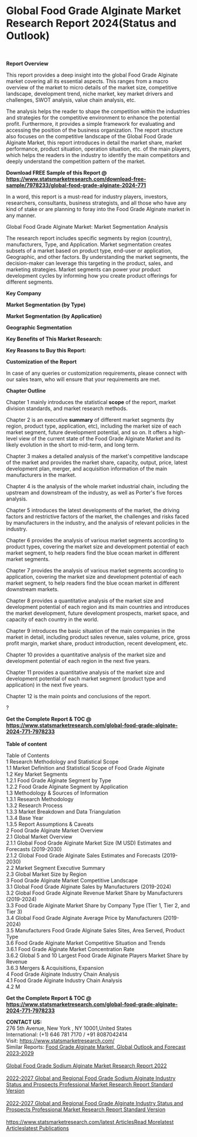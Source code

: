 <h1>Global Food Grade Alginate Market Research Report 2024(Status and Outlook)</h1><br/><p><strong>Report Overview</strong></p><p>This report provides a deep insight into the global Food Grade Alginate market covering all its essential aspects. This ranges from a macro overview of the market to micro details of the market size, competitive landscape, development trend, niche market, key market drivers and challenges, SWOT analysis, value chain analysis, etc.</p><p>The analysis helps the reader to shape the competition within the industries and strategies for the competitive environment to enhance the potential profit. Furthermore, it provides a simple framework for evaluating and accessing the position of the business organization. The report structure also focuses on the competitive landscape of the Global Food Grade Alginate Market, this report introduces in detail the market share, market performance, product situation, operation situation, etc. of the main players, which helps the readers in the industry to identify the main competitors and deeply understand the competition pattern of the market.</p><p><strong>Download FREE Sample of this Report @ <a href="https://www.statsmarketresearch.com/download-free-sample/7978233/global-food-grade-alginate-2024-771">https://www.statsmarketresearch.com/download-free-sample/7978233/global-food-grade-alginate-2024-771</a></strong></p><p>In a word, this report is a must-read for industry players, investors, researchers, consultants, business strategists, and all those who have any kind of stake or are planning to foray into the Food Grade Alginate market in any manner.</p><p>Global Food Grade Alginate Market: Market Segmentation Analysis</p><p>The research report includes specific segments by region (country), manufacturers, Type, and Application. Market segmentation creates subsets of a market based on product type, end-user or application, Geographic, and other factors. By understanding the market segments, the decision-maker can leverage this targeting in the product, sales, and marketing strategies. Market segments can power your product development cycles by informing how you create product offerings for different segments.</p><p><strong>Key Company</strong></p><p><strong>Market Segmentation (by Type)</strong></p><p><strong>Market Segmentation (<strong>by Application</strong>)</strong></p><p><strong>Geographic Segmentation</strong></p><p><strong>Key Benefits of This Market Research:</strong></p><p><strong>Key <strong>Reasons to Buy</strong> this Report:</strong></p><p><strong>Customization of the Report</strong></p><p>In case of any queries or customization requirements, please connect with our sales team, who will ensure that your requirements are met.</p><p><strong>Chapter Outline</strong></p><p>Chapter 1 mainly introduces the statistical <strong>scope</strong> of the report, market division standards, and market research methods.</p><p>Chapter 2 is an executive <strong>summary</strong> of different market segments (by region, product type, application, etc), including the market size of each market segment, future development potential, and so on. It offers a high-level view of the current state of the Food Grade Alginate Market and its likely evolution in the short to mid-term, and long term.</p><p>Chapter 3 makes a detailed analysis of the market's competitive landscape of the market and provides the market share, capacity, output, price, latest development plan, merger, and acquisition information of the main manufacturers in the market.</p><p>Chapter 4 is the analysis of the whole market industrial chain, including the upstream and downstream of the industry, as well as Porter's five forces analysis.</p><p>Chapter 5 introduces the latest developments of the market, the driving factors and restrictive factors of the market, the challenges and risks faced by manufacturers in the industry, and the analysis of relevant policies in the industry.</p><p>Chapter 6 provides the analysis of various market segments according to product types, covering the market size and development potential of each market segment, to help readers find the blue ocean market in different market segments.</p><p>Chapter 7 provides the analysis of various market segments according to application, covering the market size and development potential of each market segment, to help readers find the blue ocean market in different downstream markets.</p><p>Chapter 8 provides a quantitative analysis of the market size and development potential of each region and its main countries and introduces the market development, future development prospects, market space, and capacity of each country in the world.</p><p>Chapter 9 introduces the basic situation of the main companies in the market in detail, including product sales revenue, sales volume, price, gross profit margin, market share, product introduction, recent development, etc.</p><p>Chapter 10 provides a quantitative analysis of the market size and development potential of each region in the next five years.</p><p>Chapter 11 provides a quantitative analysis of the market size and development potential of each market segment (product type and application) in the next five years.</p><p>Chapter 12 is the main points and conclusions of the report.</p><p>? </p><div><b>Get the Complete Report & TOC @ <a href="https://www.statsmarketresearch.com/global-food-grade-alginate-2024-771-7978233">https://www.statsmarketresearch.com/global-food-grade-alginate-2024-771-7978233</a></b></div><br><b>Table of content</b><p>Table of Contents<br />1 Research Methodology and Statistical Scope<br />1.1 Market Definition and Statistical Scope of Food Grade Alginate<br />1.2 Key Market Segments<br />1.2.1 Food Grade Alginate Segment by Type<br />1.2.2 Food Grade Alginate Segment by Application<br />1.3 Methodology & Sources of Information<br />1.3.1 Research Methodology<br />1.3.2 Research Process<br />1.3.3 Market Breakdown and Data Triangulation<br />1.3.4 Base Year<br />1.3.5 Report Assumptions & Caveats<br />2 Food Grade Alginate Market Overview<br />2.1 Global Market Overview<br />2.1.1 Global Food Grade Alginate Market Size (M USD) Estimates and Forecasts (2019-2030)<br />2.1.2 Global Food Grade Alginate Sales Estimates and Forecasts (2019-2030)<br />2.2 Market Segment Executive Summary<br />2.3 Global Market Size by Region<br />3 Food Grade Alginate Market Competitive Landscape<br />3.1 Global Food Grade Alginate Sales by Manufacturers (2019-2024)<br />3.2 Global Food Grade Alginate Revenue Market Share by Manufacturers (2019-2024)<br />3.3 Food Grade Alginate Market Share by Company Type (Tier 1, Tier 2, and Tier 3)<br />3.4 Global Food Grade Alginate Average Price by Manufacturers (2019-2024)<br />3.5 Manufacturers Food Grade Alginate Sales Sites, Area Served, Product Type<br />3.6 Food Grade Alginate Market Competitive Situation and Trends<br />3.6.1 Food Grade Alginate Market Concentration Rate<br />3.6.2 Global 5 and 10 Largest Food Grade Alginate Players Market Share by Revenue<br />3.6.3 Mergers & Acquisitions, Expansion<br />4 Food Grade Alginate Industry Chain Analysis<br />4.1 Food Grade Alginate Industry Chain Analysis<br />4.2 M<br><div><b>Get the Complete Report & TOC @ <a href="https://www.statsmarketresearch.com/global-food-grade-alginate-2024-771-7978233">https://www.statsmarketresearch.com/global-food-grade-alginate-2024-771-7978233</a></b></div></p> <b>CONTACT US:</b><br>276 5th Avenue, New York , NY 10001,United States<br>International: (+1) 646 781 7170 / +91 8087042414<br>Visit: <a href="https://www.statsmarketresearch.com/">https://www.statsmarketresearch.com/</a><br>Similar Reports: <a href="https://www.statsmarketresearch.com/global-food-grade-alginate-2024-771-7978233">Food Grade Alginate Market, Global Outlook and Forecast 2023-2029</a><br/><br/><a href="https://www.statsmarketresearch.com/global-food-grade-alginate-2024-771-7978233">Global Food Grade Sodium Alginate Market Research Report 2022</a><br/><br/><a href="https://www.statsmarketresearch.com/global-food-grade-alginate-2024-771-7978233">2022-2027 Global and Regional Food Grade Sodium Alginate Industry Status and Prospects Professional Market Research Report Standard Version</a><br/><br/><a href="https://www.statsmarketresearch.com/global-food-grade-alginate-2024-771-7978233">2022-2027 Global and Regional Food Grade Alginate Industry Status and Prospects Professional Market Research Report Standard Version</a><br/><br/><a href="https://gyeongbokgung.com">https://www.statsmarketresearch.com/</a><a href="https://hallyeomaritime.com">latest Articles</a><a href="https://jingwansa.com">Read More</a><a href=https://nguoiviet.jp/">latest Articles</a><a href="https://www.intelmarketresearch.com/">latest Publications</a>